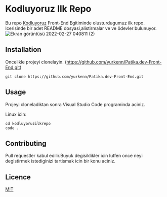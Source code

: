 # Kodluyoruz Ilk Repo
Bu repo [Kodluyoruz](https://kodluyoruz.org) Front-End Egitiminde olusturdugumuz ilk repo. Icerisinde bir adet README dosyasi,alistirmalar ve ve ödevler bulunuyor.
![Ekran görüntüsü 2022-02-27 040811 (2)](https://user-images.githubusercontent.com/69719126/155864819-f827e69c-2048-40f2-be40-de634f9d3b63.png)



## Installation
 Oncelikle projeyi clonelayin. (https://github.com/yurkenn/Patika.dev-Front-End.git)

 ```
git clone https://github.com/yurkenn/Patika.dev-Front-End.git
 ```
## Usage
Projeyi cloneladiktan sonra Visual Studio Code programinda aciniz.

Linux icin:
```
cd kodluyoruzilkrepo
code .
```
## Contributing
Pull requestler kabul edilir.Buyuk degisiklikler icin lutfen once neyi degistirmek istediginizi tartismak icin bir konu aciniz.
## Licence 
[MIT](https://choosealicense.com/)
